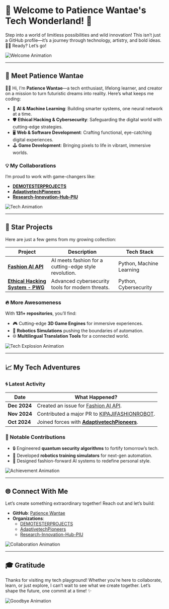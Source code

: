 # 🎢 Welcome to Patience Wantae's Tech Wonderland! 🌟

Step into a world of limitless possibilities and wild innovation! This isn’t just a GitHub profile—it’s a journey through technology, artistry, and bold ideas. 🚀✨ Ready? Let’s go!

![Welcome Animation](https://media.giphy.com/media/qgQUggAC3Pfv687qPC/giphy.gif)

---

## 🌟 Meet Patience Wantae

👩‍💻 Hi, I’m **Patience Wantae**—a tech enthusiast, lifelong learner, and creator on a mission to turn futuristic dreams into reality. Here’s what keeps me coding:

- 🤖 **AI & Machine Learning**: Building smarter systems, one neural network at a time.  
- 🛡️ **Ethical Hacking & Cybersecurity**: Safeguarding the digital world with cutting-edge strategies.  
- 🖥️ **Web & Software Development**: Crafting functional, eye-catching digital experiences.  
- 🕹️ **Game Development**: Bringing pixels to life in vibrant, immersive worlds.

### 💡 My Collaborations

I’m proud to work with game-changers like:

- **[DEMOTESTERPROJECTS](https://github.com/DEMOTESTERPROJECTS)**  
- **[AdaptivetechPioneers](https://github.com/AdaptivetechPioneers)**  
- **[Research-Innovation-Hub-PIU](https://github.com/Research-Innovation-Hub-PIU)**

![Tech Animation](https://media.giphy.com/media/26AHONQ79FdWZhAI0/giphy.gif)

---

## 🚀 Star Projects

Here are just a few gems from my growing collection:

| **Project** | **Description** | **Tech Stack** |
|-------------|-----------------|----------------|
| [**Fashion AI API**](https://github.com/Patiencewantae123/fashion_ai_api) | AI meets fashion for a cutting-edge style revolution. | Python, Machine Learning |
| [**Ethical Hacking System - PWG**](https://github.com/Patiencewantae123/Ethicalhackingsystem-PWG) | Advanced cybersecurity tools for modern threats. | Python, Cybersecurity |

### 🔥 More Awesomeness

With **131+ repositories**, you’ll find:

- 🎮 Cutting-edge **3D Game Engines** for immersive experiences.  
- 🤖 **Robotics Simulations** pushing the boundaries of automation.  
- 🌐 **Multilingual Translation Tools** for a connected world.

![Tech Explosion Animation](https://media.giphy.com/media/3o6ZsW2DHTks8ug7tq/giphy.gif)

---

## 📈 My Tech Adventures

### 🌀 Latest Activity

| **Date** | **What Happened?** |
|----------|-------------------|
| **Dec 2024** | Created an issue for [Fashion AI API](https://github.com/Patiencewantae123/fashion_ai_api). |
| **Nov 2024** | Contributed a major PR to [KIPAJIFASHIONROBOT](https://github.com/Research-Innovation-Hub-PIU/KIPAJIFASHIONROBOT). |
| **Oct 2024** | Joined forces with **[AdaptivetechPioneers](https://github.com/AdaptivetechPioneers)**. |

### 🌟 Notable Contributions

- 🔒 Engineered **quantum security algorithms** to fortify tomorrow’s tech.  
- 🤖 Developed **robotics training simulators** for next-gen automation.  
- 💃 Designed fashion-forward AI systems to redefine personal style.

![Achievement Animation](https://media.giphy.com/media/3oEjI6SIIHBdRxXI40/giphy.gif)

---

## 🌐 Connect With Me

Let’s create something extraordinary together! Reach out and let’s build:

- **GitHub**: [Patience Wantae](https://github.com/Patiencewantae123)  
- **Organizations**:  
  - [DEMOTESTERPROJECTS](https://github.com/DEMOTESTERPROJECTS)  
  - [AdaptivetechPioneers](https://github.com/AdaptivetechPioneers)  
  - [Research-Innovation-Hub-PIU](https://github.com/Research-Innovation-Hub-PIU)

![Collaboration Animation](https://media.giphy.com/media/xT9IgoVzDyN4qgbjx6/giphy.gif)

---

## 🎓 Gratitude

Thanks for visiting my tech playground! Whether you’re here to collaborate, learn, or just explore, I can’t wait to see what we create together. Let’s shape the future, one commit at a time! ✨

![Goodbye Animation](https://media.giphy.com/media/26BRuo6sLetdllPAQ/giphy.gif)
